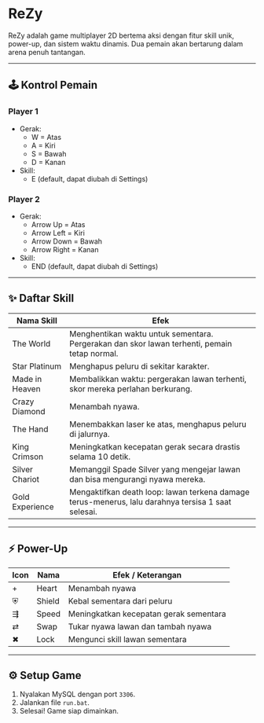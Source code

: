 # ReZy

ReZy adalah game multiplayer 2D bertema aksi dengan fitur skill unik, power-up, dan sistem waktu dinamis. Dua pemain akan bertarung dalam arena penuh tantangan.

---

## 🕹️ Kontrol Pemain

### Player 1
- Gerak:
  - W = Atas
  - A = Kiri
  - S = Bawah
  - D = Kanan
- Skill:
  - E (default, dapat diubah di Settings)

### Player 2
- Gerak:
  - Arrow Up = Atas
  - Arrow Left = Kiri
  - Arrow Down = Bawah
  - Arrow Right = Kanan
- Skill:
  - END (default, dapat diubah di Settings)

---

## ✨ Daftar Skill

| Nama Skill       | Efek                                                                                              |
|------------------|---------------------------------------------------------------------------------------------------|
| The World        | Menghentikan waktu untuk sementara. Pergerakan dan skor lawan terhenti, pemain tetap normal.     |
| Star Platinum    | Menghapus peluru di sekitar karakter.                                                             |
| Made in Heaven   | Membalikkan waktu: pergerakan lawan terhenti, skor mereka perlahan berkurang.                    |
| Crazy Diamond    | Menambah nyawa.                                                                                   |
| The Hand         | Menembakkan laser ke atas, menghapus peluru di jalurnya.                                         |
| King Crimson     | Meningkatkan kecepatan gerak secara drastis selama 10 detik.                                     |
| Silver Chariot   | Memanggil Spade Silver yang mengejar lawan dan bisa mengurangi nyawa mereka.                     |
| Gold Experience  | Mengaktifkan death loop: lawan terkena damage terus-menerus, lalu darahnya tersisa 1 saat selesai.|

---

## ⚡ Power-Up

| Icon | Nama   | Efek / Keterangan                        |
|------|--------|------------------------------------------|
|  +   | Heart  | Menambah nyawa                           |
|  ⛨   | Shield | Kebal sementara dari peluru              |
|  ⇶   | Speed  | Meningkatkan kecepatan gerak sementara   |
|  ⇄   | Swap   | Tukar nyawa lawan dan tambah nyawa       |
|  ✖   | Lock   | Mengunci skill lawan sementara           |

---

## ⚙️ Setup Game

1. Nyalakan MySQL dengan port `3306`.
2. Jalankan file `run.bat`.
3. Selesai! Game siap dimainkan.
